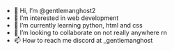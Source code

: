 - 👋 Hi, I’m @gentlemanghost2
- 👀 I’m interested in web development
- 🌱 I’m currently learning python, html and css
- 💞️ I’m looking to collaborate on not really anywhere rn
- 📫 How to reach me discord at _gentlemanghost

<!---
gentlemanghost2/gentlemanghost2 is a ✨ special ✨ repository because its `README.md` (this file) appears on your GitHub profile.
You can click the Preview link to take a look at your changes.
--->
